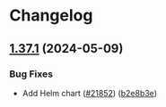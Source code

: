 # Changelog

## [1.37.1](https://github.com/Koenkk/zigbee2mqtt/compare/1.37.0...1.37.1) (2024-05-09)


### Bug Fixes

* Add Helm chart ([#21852](https://github.com/Koenkk/zigbee2mqtt/issues/21852)) ([b2e8b3e](https://github.com/Koenkk/zigbee2mqtt/commit/b2e8b3e00c152540109e7b9101784f3b03261b40))

